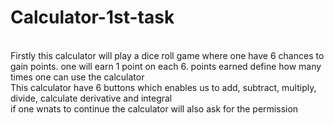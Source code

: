 # Calculator-1st-task
<br> 
Firstly this calculator will play a dice roll game where one have 6 chances to gain points. one will earn 1 point on each 6. points earned define how many times one can use the calculator
<br>
This calculator have 6 buttons which enables us to add, subtract, multiply, divide, calculate derivative and integral
<br>
if one wnats to continue the calculator will also ask for the permission
